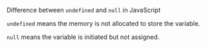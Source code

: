 Difference between `undefined` and `null` in JavaScript

`undefined` means the memory is not allocated to store the variable.

`null` means the variable is initiated but not assigned.
